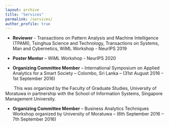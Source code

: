 ```yaml
---
layout: archive
title: "Services"
permalink: /services/
author_profile: true
---
```


* **Reviewer** - Transactions on Pattern Analysis and Machine Intelligence (TPAMI), Tsinghua Science and Technology, Transactions on Systems, Man and Cybernetics, WiML Workshop - NeurIPS 2019

* **Poster Mentor** – WiML Workshop - NeurIPS 2020

* **Organizing Committee Member** – International Symposium on Applied Analytics for a Smart Society – Colombo, Sri Lanka – (31st August 2016 – 1st September 2016)

&nbsp;&nbsp;&nbsp;&nbsp;&nbsp;&nbsp; This was organized by the Faculty of Graduate Studies, University of Moratuwa in partnership with the School of Information Systems, Singapore Management University.

* **Organizing Committee Member** – Business Analytics Techniques Workshop organized by University of Moratuwa – (6th September 2016 – 7th September 2016)

